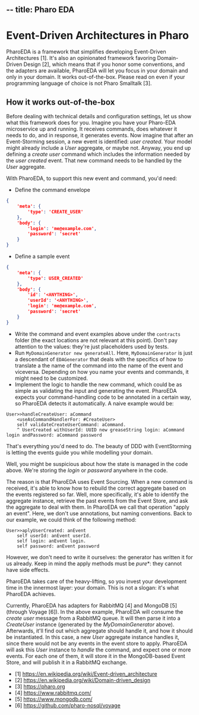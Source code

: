 --
title: Pharo EDA
--

# Event-Driven Architectures in Pharo

PharoEDA is a framework that simplifies developing Event-Driven Architectures [1].
It's also an opinionated framework favoring Domain-Driven Design [2], which means that if you honor some conventions, and the adapters are available, PharoEDA will let you focus in your domain and only in your domain. It works out-of-the-box. Please read on even if your programming language of choice is not Pharo Smalltalk [3].

## How it works out-of-the-box

Before dealing with technical details and configuration settings, let us show what this framework does for you.
Imagine you have your Pharo-EDA microservice up and running. It receives commands, does whatever it needs to do, and
in response, it generates events.
Now imagine that after an Event-Storming session, a new event is identified: *user created*. Your model might already include a *User* aggregate, or maybe not. Anyway, you end up defining a *create user* command which includes the information needed by the *user created* event. That new command needs to be handled by the *User* aggregate.

With PharoEDA, to support this new event and command, you'd need:
- Define the command envelope
```json
{
    'meta': {
        'type': 'CREATE_USER'
    },
    'body': {
        'login': 'me@example.com',
        'password': 'secret'
    }
}
```
- Define a sample event
```json
{
    'meta': {
        'type': USER_CREATED'
    },
    'body': {
        'id': '<ANYTHING>',
        'userId': '<ANYTHING>',
        'login': 'me@example.com',
        'password': 'secret'
    }
}
```
- Write the command and event examples above under the `contracts` folder (the exact locations are not relevant at this point). Don't pay attention to the *<ANYTHING>* values: they're just placeholders used by tests.
- Run `MyDomainGenerator new generateAll`. Here, `MyDomainGenerator` is just a descendant of `EDAGenerator` that deals with the specifics of how to translate a the name of the command into the name of the event and viceversa. Depending on how you name your events and commands, it might need to be customized.
- Implement the logic to handle the new command, which could be as simple as validating the input and generating the event. PharoEDA expects your command-handling code to be annotated in a certain way, so PharoEDA detects it automatically. A naive example would be:
```smalltalk
User>>handleCreateUser: aCommand
    <useAsCommandHandlerFor: #CreateUser>
    self validateCreateUserCommand: aCommand.
    ^ UserCreated withUserId: UUID new greaseString login: aCommand login andPassword: aCommand password
```

That's everything you'd need to do. The beauty of DDD with EventStorming is letting the events guide you while modelling your domain.

Well, you might be suspicious about how the state is managed in the code above. We're storing the *login* or *password* anywhere in the code.

The reason is that PharoEDA uses Event Sourcing. When a new command is received, it's able to know how to rebuild the correct aggregate based on the events registered so far. Well, more specifically, it's able to identify the aggregate instance, retrieve the past events from the Event Store, and ask the aggregate to deal with them.
In PharoEDA we call that operation "apply an event". Here, we don't use annotations, but naming conventions.
Back to our example, we could think of the following method:
```smalltalk
User>>aplyUserCreated: anEvent
    self userId: anEvent userId.
    self login: anEvent login.
    self password: anEvent password
```

However, we don't need to write it ourselves: the generator has written it for us already. Keep in mind the apply methods must be *pure**: they cannot have side effects.

PharoEDA takes care of the heavy-lifting, so you invest your development time in the innermost layer: your domain. This is not a slogan: it's what PharoEDA achieves.

Currently, PharoEDA has adapters for RabbitMQ [4] and MongoDB [5] (through Voyage [6]). In the above example, PharoEDA will consume the *create user* message from a RabbitMQ queue. It will then parse it into a *CreateUser* instance (generated by the *MyDomainGenerator* above). Afterwards, it'll find out which aggregate should handle it, and how it should be instantiated. In this case, a new *User* aggregate instance handles it, since there would not be any events in the event store to apply. PharoEDA will ask this *User* instance to *handle* the command, and expect one or more events. For each one of them, it will store it in the MongoDB-based Event Store, and will publish it in a RabbitMQ exchange.



- [1] <https://en.wikipedia.org/wiki/Event-driven_architecture>
- [2] <https://en.wikipedia.org/wiki/Domain-driven_design>
- [3] <https://pharo.org>
- [4] <https://www.rabbitmq.com/>
- [5] <https://www.mongodb.com/>
- [6] <https://github.com/pharo-nosql/voyage>
